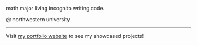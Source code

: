 math major living incognito writing code.

@ northwestern university

---

Visit [my portfolio website](https://elliottyoon.github.io) to see my showcased projects!


